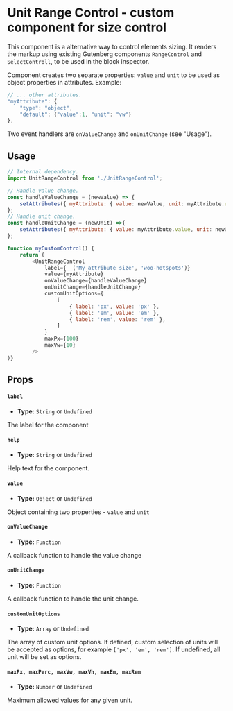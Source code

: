 # Unit Range Control - custom component for size control

This component is a alternative way to control elements sizing. It renders the markup using existing Gutenberg components `RangeControl` and `SelectControll`, to be used in the block inspector.

Component creates two separate properties: `value` and `unit` to be used as object properties in attributes. Example:

```js
// ... other attributes.
"myAttribute": {
	"type": "object",
	"default": {"value":1, "unit": "vw"}
},
```

Two event handlers are `onValueChange` and `onUnitChange` (see "Usage").

## Usage

```js
// Internal dependency.
import UnitRangeControl from './UnitRangeControl';

// Handle value change.
const handleValueChange = (newValue) => {
	setAttributes({ myAttribute: { value: newValue, unit: myAttribute.unit } });
};
// Handle unit change.
const handleUnitChange = (newUnit) =>{
	setAttributes({ myAttribute: { value: myAttribute.value, unit: newUnit } });
};

function myCustomControl() {
	return (
		<UnitRangeControl
			label={__('My attribute size', 'woo-hotspots')}
			value={myAttribute}
			onValueChange={handleValueChange}
			onUnitChange={handleUnitChange}
			customUnitOptions={
				[
					{ label: 'px', value: 'px' },
					{ label: 'em', value: 'em' },
					{ label: 'rem', value: 'rem' },
				]
			}
			maxPx={100}
			maxVw={10}
		/>
)}
```

## Props

#### `label`

-   **Type:** `String` or `Undefined`

The label for the component

#### `help`

-   **Type:** `String` or `Undefined`

Help text for the component.

#### `value`

-   **Type:** `Object` or `Undefined`

Object containing two properties - `value` and `unit`

#### `onValueChange`

-   **Type:** `Function`

A callback function to handle the value change

#### `onUnitChange`

-   **Type:** `Function`

A callback function to handle the unit change.

#### `customUnitOptions`

-   **Type:** `Array` or `Undefined`

The array of custom unit options. If defined, custom selection of units will be accepted as options, for example `['px', 'em', 'rem']`. If undefined, all unit will be set as options.

#### `maxPx, maxPerc, maxVw, maxVh, maxEm, maxRem`

-   **Type:** `Number` or `Undefined`

Maximum allowed values for any given unit.